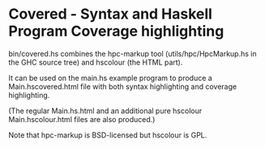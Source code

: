 # Covered - Syntax and Haskell Program Coverage highlighting

bin/covered.hs combines the hpc-markup tool (utils/hpc/HpcMarkup.hs in
the GHC source tree) and hscolour (the HTML part).

It can be used on the main.hs example program to produce a
Main.hscovered.html file with both syntax highlighting and coverage
highlighting.

(The regular Main.hs.html and an additional pure hscolour
Main.hscolour.html files are also produced.)

Note that hpc-markup is BSD-licensed but hscolour is GPL.

